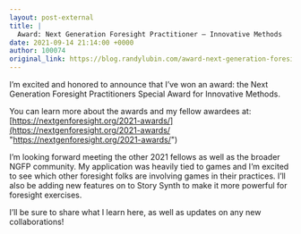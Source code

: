 ```yaml
---
layout: post-external
title: |
  Award: Next Generation Foresight Practitioner – Innovative Methods
date: 2021-09-14 21:14:00 +0000
author: 100074
original_link: https://blog.randylubin.com/award-next-generation-foresight-practitioner-innovative-methods
---
```


I’m excited and honored to announce that I’ve won an award: the Next Generation Foresight Practitioners Special Award for Innovative Methods.

You can learn more about the awards and my fellow awardees at: [https://nextgenforesight.org/2021-awards/](https://nextgenforesight.org/2021-awards/ "https://nextgenforesight.org/2021-awards/")

I’m looking forward meeting the other 2021 fellows as well as the broader NGFP community. My application was heavily tied to games and I’m excited to see which other foresight folks are involving games in their practices. I’ll also be adding new features on to Story Synth to make it more powerful for foresight exercises.

I’ll be sure to share what I learn here, as well as updates on any new collaborations!
